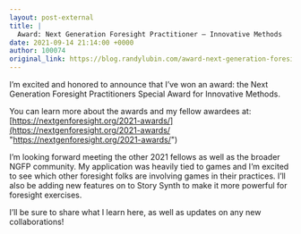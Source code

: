 ```yaml
---
layout: post-external
title: |
  Award: Next Generation Foresight Practitioner – Innovative Methods
date: 2021-09-14 21:14:00 +0000
author: 100074
original_link: https://blog.randylubin.com/award-next-generation-foresight-practitioner-innovative-methods
---
```


I’m excited and honored to announce that I’ve won an award: the Next Generation Foresight Practitioners Special Award for Innovative Methods.

You can learn more about the awards and my fellow awardees at: [https://nextgenforesight.org/2021-awards/](https://nextgenforesight.org/2021-awards/ "https://nextgenforesight.org/2021-awards/")

I’m looking forward meeting the other 2021 fellows as well as the broader NGFP community. My application was heavily tied to games and I’m excited to see which other foresight folks are involving games in their practices. I’ll also be adding new features on to Story Synth to make it more powerful for foresight exercises.

I’ll be sure to share what I learn here, as well as updates on any new collaborations!
